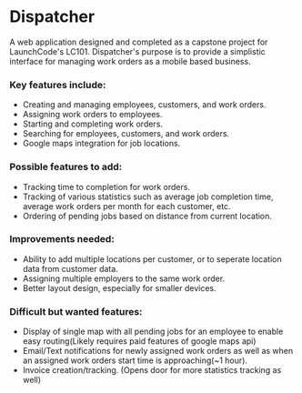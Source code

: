 # Dispatcher

  A web application designed and completed as a capstone project for LaunchCode's LC101.
Dispatcher's purpose is to provide a simplistic interface for managing work orders as a mobile based business.

### Key features include:
  * Creating and managing employees, customers, and work orders.
  * Assigning work orders to employees.
  * Starting and completing work orders.
  * Searching for employees, customers, and work orders.
  * Google maps integration for job locations.
  
### Possible features to add:
  * Tracking time to completion for work orders.
  * Tracking of various statistics such as average job completion time, average work orders per month for each customer, etc.
  * Ordering of pending jobs based on distance from current location.
  
### Improvements needed:
  * Ability to add multiple locations per customer, or to seperate location data from customer data.
  * Assigning multiple employers to the same work order.
  * Better layout design, especially for smaller devices.
  
### Difficult but wanted features:
  * Display of single map with all pending jobs for an employee to enable easy routing(Likely requires paid features of google maps api)
  * Email/Text notifications for newly assigned work orders as well as when an assigned work orders start time is approaching(~1 hour).
  * Invoice creation/tracking. (Opens door for more statistics tracking as well)
  
